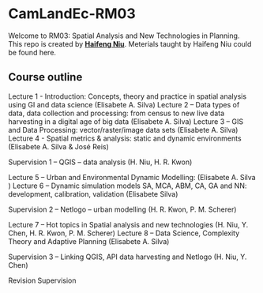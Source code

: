 # CamLandEc-RM03
Welcome to RM03: Spatial Analysis and New Technologies in Planning.  
This repo is created by [**Haifeng Niu**](https://haifengniu.com/en/). Meterials taught by Haifeng Niu could be found here.  

## Course outline
Lecture 1 -     Introduction: Concepts, theory and practice in spatial analysis using GI and data science (Elisabete A. Silva)
Lecture 2 – Data types of data, data collection and processing: from census to new live data harvesting in a digital age of big data (Elisabete A. Silva)
Lecture 3 – GIS and Data Processing: vector/raster/image data sets (Elisabete A. Silva)
Lecture 4 - Spatial metrics & analysis: static and dynamic environments (Elisabete A. Silva & José Reis) 

Supervision 1 – QGIS – data analysis (H. Niu, H. R. Kwon)

Lecture 5 – Urban and Environmental Dynamic Modelling: (Elisabete A. Silva )
Lecture 6 – Dynamic simulation models SA, MCA, ABM, CA, GA and NN: development, calibration, validation (Elisabete Silva)

Supervision 2 – Netlogo – urban modelling (H. R. Kwon, P. M. Scherer)

Lecture 7 – Hot topics in Spatial analysis and new technologies (H. Niu, Y. Chen, H. R. Kwon, P. M. Scherer)
Lecture 8 – Data Science, Complexity Theory and Adaptive Planning (Elisabete A. Silva)

Supervision 3 – Linking QGIS, API data harvesting and Netlogo (H. Niu, Y. Chen)

Revision Supervision


